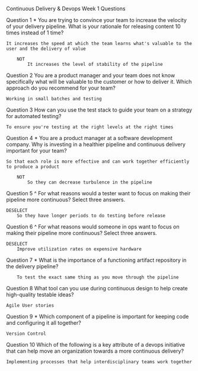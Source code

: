 Continuous Delivery & Devops 
Week 1 Questions 


Question 1 *
	You are trying to convince your team to increase the velocity of your delivery pipeline. What is your rationale for releasing content 10 times instead of 1 time?

	It increases the speed at which the team learns what's valuable to the user and the delivery of value 

		NOT
			It increases the level of stability of the pipeline  


Question 2
	You are a product manager and your team does not know specifically what will be valuable to the customer or how to deliver it. Which approach do you recommend for your team?  

	Working in small batches and testing


Question 3 
	How can you use the test stack to guide your team on a strategy for automated testing?   

	To ensure you're testing at the right levels at the right times

Question 4 *
	You are a product manager at a software development company. Why is investing in a healthier pipeline and continuous delivery important for your team?  

	So that each role is more effective and can work together efficiently to produce a product

		NOT
			So they can decrease turbulence in the pipeline  


Question 5 ^
	For what reasons would a tester want to focus on making their pipeline more continuous? Select three answers. 

	DESELECT 
		So they have longer periods to do testing before release   


Question 6 ^
	For what reasons would someone in ops want to focus on making their pipeline more continuous? Select three answers.

	DESELECT
		Improve utilization rates on expensive hardware  


Question 7 *
	What is the importance of a functioning artifact repository in the delivery pipeline?  

		To test the exact same thing as you move through the pipeline   


Question 8
	What tool can you use during continuous design to help create high-quality testable ideas?  

	Agile User stories  


Question 9 *
Which component of a pipeline is important for keeping code and configuring it all together?  

	Version Control  

Question 10
Which of the following is a key attribute of a devops initiative that can help move an organization towards a more continuous delivery?  

	Implementing processes that help interdisciplinary teams work together  

